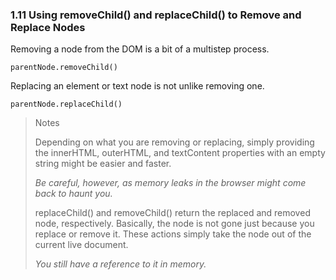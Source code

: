 ### 1.11 Using removeChild() and replaceChild() to Remove and Replace Nodes

Removing a node from the DOM is a bit of a multistep process.

    parentNode.removeChild()

Replacing an element or text node is not unlike removing one.

    parentNode.replaceChild()

> Notes
>
> Depending on what you are removing or replacing, simply providing the innerHTML, outerHTML, and textContent properties with an empty string might be easier and faster.
>
> _Be careful, however, as memory leaks in the browser might come back to haunt you._
>
> replaceChild() and removeChild() return the replaced and removed node, respectively. Basically, the node is not gone just because you replace or remove it. These actions simply take the node out of the current live document.
>
> _You still have a reference to it in memory._
>